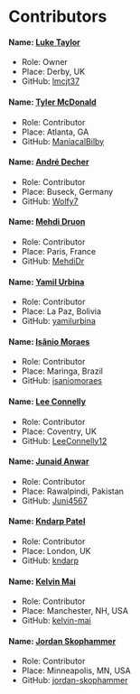 # Contributors

#### Name: [Luke Taylor](https://lmcjt.com/)
- Role: Owner
- Place: Derby, UK
- GitHub: [lmcjt37](https://github.com/lmcjt37)

#### Name: [Tyler McDonald](https://github.com/ManiacalBilby)
- Role: Contributor
- Place: Atlanta, GA
- GitHub: [ManiacalBilby](https://github.com/ManiacalBilby)

#### Name: [André Decher](https://github.com/Wolfy7)
- Role: Contributor
- Place: Buseck, Germany
- GitHub: [Wolfy7](https://github.com/Wolfy7)

#### Name: [Mehdi Druon](https://github.com/MehdiDr)
- Role: Contributor
- Place: Paris, France
- GitHub: [MehdiDr](https://github.com/MehdiDr)

#### Name: [Yamil Urbina](https://github.com/yamilurbina)
- Role: Contributor
- Place: La Paz, Bolivia
- GitHub: [yamilurbina](https://github.com/yamilurbina)

#### Name: [Isânio Moraes](https://github.com/isaniomoraes)
- Role: Contributor
- Place: Maringa, Brazil
- GitHub: [isaniomoraes](https://github.com/isaniomoraes)

#### Name: [Lee Connelly](https://github.com/LeeConnelly12)
- Role: Contributor
- Place: Coventry, UK
- GitHub: [LeeConnelly12](https://github.com/LeeConnelly12)

#### Name: [Junaid Anwar](https://github.com/Juni4567)
- Role: Contributor
- Place: Rawalpindi, Pakistan
- GitHub: [Juni4567](https://github.com/Juni4567)

#### Name: [Kndarp Patel](https://github.com/kndarp)
- Role: Contributor
- Place: London, UK
- GitHub: [kndarp](https://github.com/kndarp)

#### Name: [Kelvin Mai](https://github.com/kelvin-mai)
- Role: Contributor
- Place: Manchester, NH, USA
- GitHub: [kelvin-mai](https://github.com/kelvin-mai)

#### Name: [Jordan Skophammer](https://skophammer.com)
- Role: Contributor
- Place: Minneapolis, MN, USA
- GitHub: [jordan-skophammer](https://github.com:jordan-skophammer)